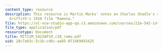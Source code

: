 ```yaml
---
content_type: resource
description: This resource is Martin Marks' notes on Charles Shadle's score for D.W.
  Griffith's 1910 film "Ramona."
file: https://ol-ocw-studio-app-qa.s3.amazonaws.com/courses/21m-542-interdisciplinary-approaches-to-musical-time-january-iap-2010/28c7a63c5c1bcd6caab5071469455425_MIT21M_542IAP10_c10_ramo.pdf
file_type: application/pdf
resourcetype: Document
title: MIT21M_542IAP10_c10_ramo.pdf
uid: 28c7a63c-5c1b-cd6c-aab5-071469455425
---
```

